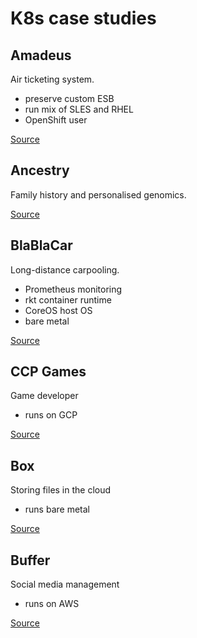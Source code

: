 # K8s case studies

## Amadeus

Air ticketing system.

- preserve custom ESB
- run mix of SLES and RHEL
- OpenShift user

[Source](https://www.nextplatform.com/2015/08/04/amadeus-takes-off-with-containers-and-clouds/) 

## Ancestry

Family history and personalised genomics.

[Source](https://kubernetes.io/case-studies/ancestry/)

## BlaBlaCar

Long-distance carpooling.

- Prometheus monitoring
- rkt container runtime
- CoreOS host OS
- bare metal

[Source](https://kubernetes.io/case-studies/blablacar/)

## CCP Games

Game developer

- runs on GCP

[Source](https://cloud.google.com/customers/ccp-games/)

## Box

Storing files in the cloud

- runs bare metal

[Source](https://kubernetes.io/case-studies/box/)

## Buffer

Social media management

- runs on AWS

[Source](https://kubernetes.io/case-studies/buffer/)
